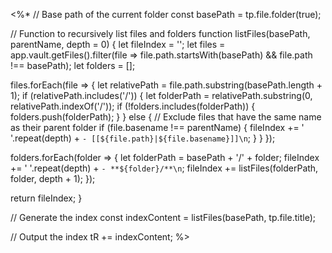 <%*
// Base path of the current folder
const basePath = tp.file.folder(true);

// Function to recursively list files and folders
function listFiles(basePath, parentName, depth = 0) {
  let fileIndex = '';
  let files = app.vault.getFiles().filter(file => file.path.startsWith(basePath) && file.path !== basePath);
  let folders = [];

  files.forEach(file => {
    let relativePath = file.path.substring(basePath.length + 1);
    if (relativePath.includes('/')) {
      let folderPath = relativePath.substring(0, relativePath.indexOf('/'));
      if (!folders.includes(folderPath)) {
        folders.push(folderPath);
      }
    } else {
      // Exclude files that have the same name as their parent folder
      if (file.basename !== parentName) {
        fileIndex += '  '.repeat(depth) + `- [[${file.path}|${file.basename}]]\n`;
      }
    }
  });

  folders.forEach(folder => {
    let folderPath = basePath + '/' + folder;
    fileIndex += '  '.repeat(depth) + `- **${folder}/**\n`;
    fileIndex += listFiles(folderPath, folder, depth + 1);
  });

  return fileIndex;
}

// Generate the index
const indexContent = listFiles(basePath, tp.file.title);

// Output the index
tR += indexContent;
%>